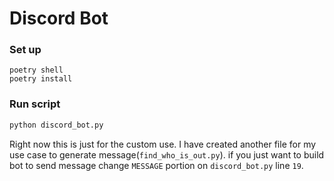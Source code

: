 # Discord Bot

### Set up
```
poetry shell
poetry install
```


### Run script
```python
python discord_bot.py
```

Right now this is just for the custom use. I have created another file for my use case to generate message(`find_who_is_out.py`). if you just want to build bot to send message change `MESSAGE` portion on `discord_bot.py` line `19`.
